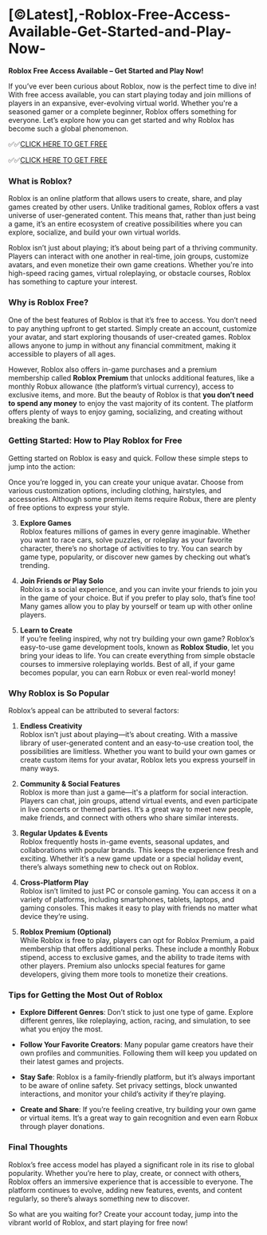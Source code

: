 # [©Latest],-Roblox-Free-Access-Available-Get-Started-and-Play-Now-

**Roblox Free Access Available – Get Started and Play Now!**

If you’ve ever been curious about Roblox, now is the perfect time to dive in! With free access available, you can start playing today and join millions of players in an expansive, ever-evolving virtual world. Whether you're a seasoned gamer or a complete beginner, Roblox offers something for everyone. Let’s explore how you can get started and why Roblox has become such a global phenomenon.

✅✅[CLICK HERE TO GET FREE](https://tinyurl.com/f5a9kmyc)

✅✅[CLICK HERE TO GET FREE](https://tinyurl.com/f5a9kmyc)

### What is Roblox?

Roblox is an online platform that allows users to create, share, and play games created by other users. Unlike traditional games, Roblox offers a vast universe of user-generated content. This means that, rather than just being a game, it’s an entire ecosystem of creative possibilities where you can explore, socialize, and build your own virtual worlds.

Roblox isn’t just about playing; it’s about being part of a thriving community. Players can interact with one another in real-time, join groups, customize avatars, and even monetize their own game creations. Whether you're into high-speed racing games, virtual roleplaying, or obstacle courses, Roblox has something to capture your interest.

### Why is Roblox Free?

One of the best features of Roblox is that it’s free to access. You don’t need to pay anything upfront to get started. Simply create an account, customize your avatar, and start exploring thousands of user-created games. Roblox allows anyone to jump in without any financial commitment, making it accessible to players of all ages.

However, Roblox also offers in-game purchases and a premium membership called **Roblox Premium** that unlocks additional features, like a monthly Robux allowance (the platform’s virtual currency), access to exclusive items, and more. But the beauty of Roblox is that **you don’t need to spend any money** to enjoy the vast majority of its content. The platform offers plenty of ways to enjoy gaming, socializing, and creating without breaking the bank.

### Getting Started: How to Play Roblox for Free

Getting started on Roblox is easy and quick. Follow these simple steps to jump into the action:

   Once you’re logged in, you can create your unique avatar. Choose from various customization options, including clothing, hairstyles, and accessories. Although some premium items require Robux, there are plenty of free options to express your style.

3. **Explore Games**  
   Roblox features millions of games in every genre imaginable. Whether you want to race cars, solve puzzles, or roleplay as your favorite character, there’s no shortage of activities to try. You can search by game type, popularity, or discover new games by checking out what’s trending.

4. **Join Friends or Play Solo**  
   Roblox is a social experience, and you can invite your friends to join you in the game of your choice. But if you prefer to play solo, that’s fine too! Many games allow you to play by yourself or team up with other online players.

5. **Learn to Create**  
   If you’re feeling inspired, why not try building your own game? Roblox’s easy-to-use game development tools, known as **Roblox Studio**, let you bring your ideas to life. You can create everything from simple obstacle courses to immersive roleplaying worlds. Best of all, if your game becomes popular, you can earn Robux or even real-world money!

### Why Roblox is So Popular

Roblox’s appeal can be attributed to several factors:

1. **Endless Creativity**  
   Roblox isn’t just about playing—it’s about creating. With a massive library of user-generated content and an easy-to-use creation tool, the possibilities are limitless. Whether you want to build your own games or create custom items for your avatar, Roblox lets you express yourself in many ways.

2. **Community & Social Features**  
   Roblox is more than just a game—it's a platform for social interaction. Players can chat, join groups, attend virtual events, and even participate in live concerts or themed parties. It’s a great way to meet new people, make friends, and connect with others who share similar interests.

3. **Regular Updates & Events**  
   Roblox frequently hosts in-game events, seasonal updates, and collaborations with popular brands. This keeps the experience fresh and exciting. Whether it’s a new game update or a special holiday event, there’s always something new to check out on Roblox.

4. **Cross-Platform Play**  
   Roblox isn’t limited to just PC or console gaming. You can access it on a variety of platforms, including smartphones, tablets, laptops, and gaming consoles. This makes it easy to play with friends no matter what device they’re using.

5. **Roblox Premium (Optional)**  
   While Roblox is free to play, players can opt for Roblox Premium, a paid membership that offers additional perks. These include a monthly Robux stipend, access to exclusive games, and the ability to trade items with other players. Premium also unlocks special features for game developers, giving them more tools to monetize their creations.

### Tips for Getting the Most Out of Roblox

- **Explore Different Genres**: Don’t stick to just one type of game. Explore different genres, like roleplaying, action, racing, and simulation, to see what you enjoy the most.
  
- **Follow Your Favorite Creators**: Many popular game creators have their own profiles and communities. Following them will keep you updated on their latest games and projects.

- **Stay Safe**: Roblox is a family-friendly platform, but it’s always important to be aware of online safety. Set privacy settings, block unwanted interactions, and monitor your child’s activity if they’re playing.

- **Create and Share**: If you’re feeling creative, try building your own game or virtual items. It’s a great way to gain recognition and even earn Robux through player donations.

### Final Thoughts

Roblox’s free access model has played a significant role in its rise to global popularity. Whether you’re here to play, create, or connect with others, Roblox offers an immersive experience that is accessible to everyone. The platform continues to evolve, adding new features, events, and content regularly, so there’s always something new to discover.

So what are you waiting for? Create your account today, jump into the vibrant world of Roblox, and start playing for free now!
